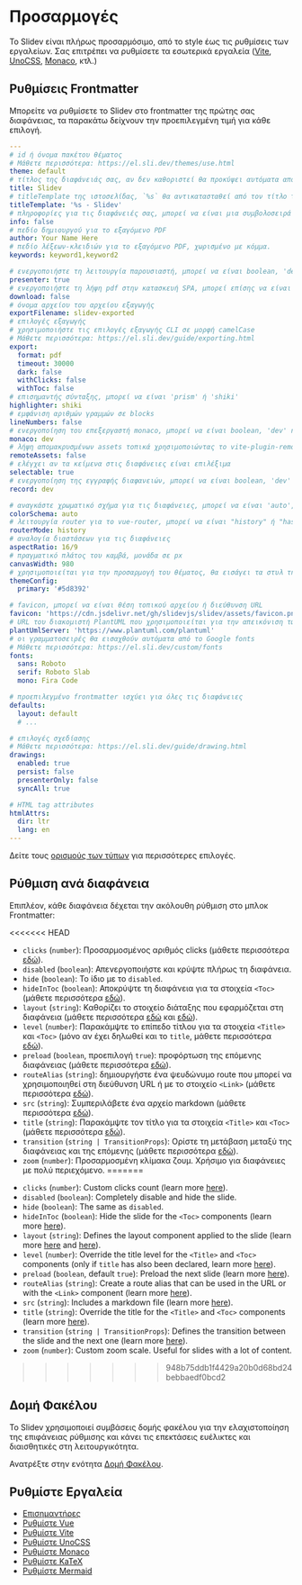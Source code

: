 # Προσαρμογές

Το Slidev είναι πλήρως προσαρμόσιμο, από το style έως τις ρυθμίσεις των εργαλείων. Σας επιτρέπει να ρυθμίσετε τα εσωτερικά εργαλεία ([Vite](/custom/config-vite), [UnoCSS](/custom/config-unocss), [Monaco](/custom/config-monaco), κτλ.)

## Ρυθμίσεις Frontmatter

Μπορείτε να ρυθμίσετε το Slidev στο frontmatter της πρώτης σας διαφάνειας, τα παρακάτω δείχνουν την προεπιλεγμένη τιμή για κάθε επιλογή.

```yaml
---
# id ή όνομα πακέτου θέματος
# Μάθετε περισσότερα: https://el.sli.dev/themes/use.html
theme: default
# τίτλος της διαφάνειάς σας, αν δεν καθοριστεί θα προκύψει αυτόματα από την πρώτη επικεφαλίδα
title: Slidev
# titleTemplate της ιστοσελίδας, `%s` θα αντικατασταθεί από τον τίτλο της σελίδας
titleTemplate: '%s - Slidev'
# πληροφορίες για τις διαφάνειές σας, μπορεί να είναι μια συμβολοσειρά markdown.
info: false
# πεδίο δημιουργού για το εξαγόμενο PDF
author: Your Name Here
# πεδίο λέξεων-κλειδιών για το εξαγόμενο PDF, χωρισμένο με κόμμα.
keywords: keyword1,keyword2

# ενεργοποιήστε τη λειτουργία παρουσιαστή, μπορεί να είναι boolean, 'dev' ή 'build'
presenter: true
# ενεργοποιήστε τη λήψη pdf στην κατασκευή SPA, μπορεί επίσης να είναι ένα προσαρμοσμένο url
download: false
# όνομα αρχείου του αρχείου εξαγωγής
exportFilename: slidev-exported
# επιλογές εξαγωγής
# χρησιμοποιήστε τις επιλογές εξαγωγής CLI σε μορφή camelCase
# Μάθετε περισσότερα: https://el.sli.dev/guide/exporting.html
export:
  format: pdf
  timeout: 30000
  dark: false
  withClicks: false
  withToc: false
# επισημαντής σύνταξης, μπορεί να είναι 'prism' ή 'shiki'
highlighter: shiki
# εμφάνιση αριθμών γραμμών σε blocks
lineNumbers: false
# ενεργοποίηση του επεξεργαστή monaco, μπορεί να είναι boolean, 'dev' ή 'build'
monaco: dev
# λήψη απομακρυσμένων assets τοπικά χρησιμοποιώντας το vite-plugin-remote-assets, μπορεί να είναι boolean, 'dev' ή 'build'
remoteAssets: false
# ελέγχει αν τα κείμενα στις διαφάνειες είναι επιλέξιμα
selectable: true
# ενεργοποίηση της εγγραφής διαφανειών, μπορεί να είναι boolean, 'dev' ή 'build'
record: dev

# αναγκάστε χρωματικό σχήμα για τις διαφάνειες, μπορεί να είναι 'auto', 'light', ή 'dark'
colorSchema: auto
# λειτουργία router για το vue-router, μπορεί να είναι "history" ή "hash"
routerMode: history
# αναλογία διαστάσεων για τις διαφάνειες
aspectRatio: 16/9
# πραγματικό πλάτος του καμβά, μονάδα σε px
canvasWidth: 980
# χρησιμοποιείται για την προσαρμογή του θέματος, θα εισάγει τα στυλ της ρίζας ως `--slidev-theme-x` για το χαρακτηριστικό `x`
themeConfig:
  primary: '#5d8392'

# favicon, μπορεί να είναι θέση τοπικού αρχείου ή διεύθυνση URL
favicon: 'https://cdn.jsdelivr.net/gh/slidevjs/slidev/assets/favicon.png'
# URL του διακομιστή PlantUML που χρησιμοποιείται για την απεικόνιση των διαγραμμάτων
plantUmlServer: 'https://www.plantuml.com/plantuml'
# οι γραμματοσειρές θα εισαχθούν αυτόματα από το Google fonts
# Μάθετε περισσότερα: https://el.sli.dev/custom/fonts
fonts:
  sans: Roboto
  serif: Roboto Slab
  mono: Fira Code

# προεπιλεγμένο frontmatter ισχύει για όλες τις διαφάνειες
defaults:
  layout: default
  # ...

# επιλογές σχεδίασης
# Μάθετε περισσότερα: https://el.sli.dev/guide/drawing.html
drawings:
  enabled: true
  persist: false
  presenterOnly: false
  syncAll: true

# HTML tag attributes
htmlAttrs:
  dir: ltr
  lang: en
---
```

Δείτε τους [ορισμούς των τύπων](https://github.com/slidevjs/slidev/blob/main/packages/types/src/config.ts) για περισσότερες επιλογές.

## Ρύθμιση ανά διαφάνεια

Επιπλέον, κάθε διαφάνεια δέχεται την ακόλουθη ρύθμιση στο μπλοκ Frontmatter:

<<<<<<< HEAD
* `clicks` (`number`): Προσαρμοσμένος αριθμός clicks (μάθετε περισσότερα [εδώ](/guide/animations.html#προσαρμοσμενη-συνολικη-καταμετρηση-κλικ)).
* `disabled` (`boolean`): Απενεργοποιήστε και κρύψτε πλήρως τη διαφάνεια.
* `hide` (`boolean`): Το ίδιο με το `disabled`.
* `hideInToc` (`boolean`): Αποκρύψτε τη διαφάνεια για τα στοιχεία `<Toc>` (μάθετε περισσότερα [εδώ](/builtin/components.html#toc)).
* `layout` (`string`): Καθορίζει το στοιχείο διάταξης που εφαρμόζεται στη διαφάνεια (μάθετε περισσότερα [εδώ](/guide/syntax.html#front-matter-layouts) και [εδώ](/builtin/layouts.html)).
* `level` (`number`): Παρακάμψτε το επίπεδο τίτλου για τα στοιχεία `<Title>` και `<Toc>` (μόνο αν έχει δηλωθεί και το `title`, μάθετε περισσότερα [εδώ](/builtin/components.html#titles)).
* `preload` (`boolean`, προεπιλογή `true`): προφόρτωση της επόμενης διαφάνειας (μάθετε περισσότερα [εδώ](/guide/animations.html#κίνηση)).
* `routeAlias` (`string`): δημιουργήστε ένα ψευδώνυμο route που μπορεί να χρησιμοποιηθεί στη διεύθυνση URL ή με το στοιχείο `<Link>` (μάθετε περισσότερα [εδώ](/builtin/components.html#link)).
* `src` (`string`): Συμπεριλάβετε ένα αρχείο markdown (μάθετε περισσότερα [εδώ](/guide/syntax.html#πολλαπλές-είσοδοι)).
* `title` (`string`): Παρακάμψτε τον τίτλο για τα στοιχεία `<Title>` και `<Toc>` (μάθετε περισσότερα [εδώ](/builtin/components.html#titles)).
* `transition` (`string | TransitionProps`): Ορίστε τη μετάβαση μεταξύ της διαφάνειας και της επόμενης (μάθετε περισσότερα [εδώ](/guide/animations.html#μεταβάσεις-διαφανειών)).
* `zoom` (`number`): Προσαρμοσμένη κλίμακα ζουμ. Χρήσιμο για διαφάνειες με πολύ περιεχόμενο.
=======
- `clicks` (`number`): Custom clicks count (learn more [here](/guide/animations.html#custom-total-clicks-count)).
- `disabled` (`boolean`): Completely disable and hide the slide.
- `hide` (`boolean`): The same as `disabled`.
- `hideInToc` (`boolean`): Hide the slide for the `<Toc>` components (learn more [here](/builtin/components.html#toc)).
- `layout` (`string`): Defines the layout component applied to the slide (learn more [here](/guide/syntax.html#front-matter-layouts) and [here](/builtin/layouts.html)).
- `level` (`number`): Override the title level for the `<Title>` and `<Toc>` components (only if `title` has also been declared, learn more [here](/builtin/components.html#titles)).
- `preload` (`boolean`, default `true`): Preload the next slide (learn more [here](/guide/animations.html#motion)).
- `routeAlias` (`string`): Create a route alias that can be used in the URL or with the `<Link>` component (learn more [here](/builtin/components.html#link)).
- `src` (`string`): Includes a markdown file (learn more [here](/guide/syntax.html#multiple-entries)).
- `title` (`string`): Override the title for the `<Title>` and `<Toc>` components (learn more [here](/builtin/components.html#titles)).
- `transition` (`string | TransitionProps`): Defines the transition between the slide and the next one (learn more [here](/guide/animations.html#slide-transitions)).
- `zoom` (`number`): Custom zoom scale. Useful for slides with a lot of content.
>>>>>>> 948b75ddb1f4429a20b0d68bd24bebbaedf0bcd2

## Δομή Φακέλου

Το Slidev χρησιμοποιεί συμβάσεις δομής φακέλου για την ελαχιστοποίηση της επιφάνειας ρύθμισης και κάνει τις επεκτάσεις ευέλικτες και διαισθητικές στη λειτουργικότητα.

Ανατρέξτε στην ενότητα [Δομή Φακέλου](/custom/directory-structure).

## Ρυθμίστε Εργαλεία

- [Επισημαντήρες](/custom/highlighters)
- [Ρυθμίστε Vue](/custom/config-vue)
- [Ρυθμίστε Vite](/custom/config-vite)
- [Ρυθμίστε UnoCSS](/custom/config-unocss)
- [Ρυθμίστε Monaco](/custom/config-monaco)
- [Ρυθμίστε KaTeX](/custom/config-katex)
- [Ρυθμίστε Mermaid](/custom/config-mermaid)
